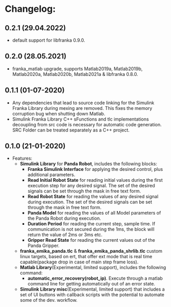 # Changelog:

## 0.2.1 (29.04.2022)

   - default support for libfranka 0.9.0.

## 0.2.0 (28.05.2021)

   - franka_matlab upgrade, supports Matlab2019a, Matlab2019b, Matlab2020a, Matlab2020b, Matlab2021a & libfranka 0.8.0.


## 0.1.1 (01-07-2020)

   - Any dependencies that lead to source code linking for the Simulink Franka Library during mexing are removed. This fixes the memory corruption
     bug when shutting down Matlab.
   - Simulink Franka Library C++ sFunctions and tlc implementations decoupling from src code is necessary for automatic code generation. SRC Folder can be treated separately as a C++ project.


## 0.1.0 (21-01-2020)

  - Features:
    - **Simulink Library** for **Panda Robot**, includes the following blocks:
        - **Franka Simulink Interface** for applying the desired control, plus additional parameters.
        - **Read Initial Robot State** for reading initial values during the first execution step for any desired signal. The set of the desired signals can be set through the mask in free text form.
        - **Read Robot State** for reading the values of any desired signal during execution. The set of the desired signals can be set through the mask in free text form.
        - **Panda Model** for reading the values of all Model parameters of the Panda Robot during execution.
        - **Duration Period** for reading the current step, sample time. If communication is not secured during the 1ms, the block will return the value of 2ms or 3ms etc.
        - **Gripper Read State** for reading the current values out of the Panda Gripper.
    - **franka_emika_panda.tlc** & **franka_emika_panda_shrlib.tlc** custom linux targets, based on ert, that offer ext mode that is real time capable(package drop in case of main step frame loss).
    - **Matlab Library**(Experimental, limited support), includes the following command:
        - **automatic_error_recovery(robot_ip)**. Execute through a matlab command line for getting automatically out of an error state.
    - **Simulink Library misc**(Experimental, limited support) that includes a set of UI buttons with callback scripts with the potential to automate some of the dev. workflow.
